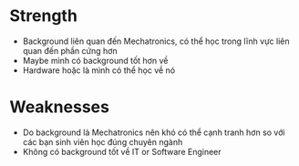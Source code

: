 # Strength

- Background liên quan đến Mechatronics, có thể học trong lĩnh vực liên quan đến phần cứng hơn
- Maybe mình có background tốt hơn về
- Hardware hoặc là mình có thể học về nó

# Weaknesses

- Do background là Mechatronics nên khó có thể cạnh tranh hơn so với các bạn sinh viên học đúng chuyên ngành
- Không có background tốt về IT or Software Engineer